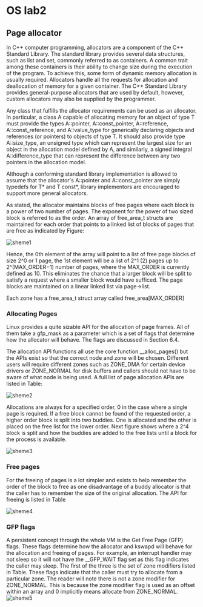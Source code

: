 # OS lab2

## Page allocator

In C++ computer programming, allocators are a component of the C++ Standard Library. The standard library provides several data structures, such as list and set, commonly referred to as containers. A common trait among these containers is their ability to change size during the execution of the program. To achieve this, some form of dynamic memory allocation is usually required. Allocators handle all the requests for allocation and deallocation of memory for a given container. The C++ Standard Library provides general-purpose allocators that are used by default, however, custom allocators may also be supplied by the programmer.

Any class that fulfills the allocator requirements can be used as an allocator. In particular, a class A capable of allocating memory for an object of type T must provide the types A::pointer, A::const_pointer, A::reference, A::const_reference, and A::value_type for generically declaring objects and references (or pointers) to objects of type T. It should also provide type A::size_type, an unsigned type which can represent the largest size for an object in the allocation model defined by A, and similarly, a signed integral A::difference_type that can represent the difference between any two pointers in the allocation model.

Although a conforming standard library implementation is allowed to assume that the allocator's A::pointer and A::const_pointer are simply typedefs for T* and T const*, library implementors are encouraged to support more general allocators.

As stated, the allocator maintains blocks of free pages where each block is a power of two number of pages. The exponent for the power of two sized block is referred to as the order. An array of free_area_t structs are maintained for each order that points to a linked list of blocks of pages that are free as indicated by Figure:

![sheme1](https://github.com/Mykhailo1257Kholmohorov/OS_labs/tree/main/lab2/sheme1.jpg)

Hence, the 0th element of the array will point to a list of free page blocks of size 2^0 or 1 page, the 1st element will be a list of 2^1 (2) pages up to 2^(MAX_ORDER−1) number of pages, where the MAX_ORDER is currently defined as 10. This eliminates the chance that a larger block will be split to satisfy a request where a smaller block would have sufficed. The page blocks are maintained on a linear linked list via page→list.

Each zone has a free_area_t struct array called free_area[MAX_ORDER]

### Allocating Pages

Linux provides a quite sizable API for the allocation of page frames. All of them take a gfp_mask as a parameter which is a set of flags that determine how the allocator will behave. The flags are discussed in Section 6.4.

The allocation API functions all use the core function \_\_alloc_pages() but the APIs exist so that the correct node and zone will be chosen. Different users will require different zones such as ZONE_DMA for certain device drivers or ZONE_NORMAL for disk buffers and callers should not have to be aware of what node is being used. A full list of page allocation APIs are listed in Table:

![sheme2](https://github.com/Mykhailo1257Kholmohorov/OS_labs/tree/main/lab2/sheme2.jpg)

Allocations are always for a specified order, 0 in the case where a single page is required. If a free block cannot be found of the requested order, a higher order block is split into two buddies. One is allocated and the other is placed on the free list for the lower order. Next figure shows where a 2^4 block is split and how the buddies are added to the free lists until a block for the process is available.

![sheme3](https://github.com/Mykhailo1257Kholmohorov/OS_labs/tree/main/lab2/sheme3.jpg)

### Free pages

For the freeing of pages is a lot simpler and exists to help remember the order of the block to free as one disadvantage of a buddy allocator is that the caller has to remember the size of the original allocation. The API for freeing is listed in Table

![sheme4](https://github.com/Mykhailo1257Kholmohorov/OS_labs/tree/main/lab2/sheme4.jpg)

### GFP flags

A persistent concept through the whole VM is the Get Free Page (GFP) flags. These flags determine how the allocator and kswapd will behave for the allocation and freeing of pages. For example, an interrupt handler may not sleep so it will not have the \_\_GFP_WAIT flag set as this flag indicates the caller may sleep.
The first of the three is the set of zone modifiers listed in Table. These flags indicate that the caller must try to allocate from a particular zone. The reader will note there is not a zone modifier for ZONE_NORMAL. This is because the zone modifier flag is used as an offset within an array and 0 implicitly means allocate from ZONE_NORMAL.
![sheme5](https://github.com/Mykhailo1257Kholmohorov/OS_labs/tree/main/lab2/sheme5.jpg)
